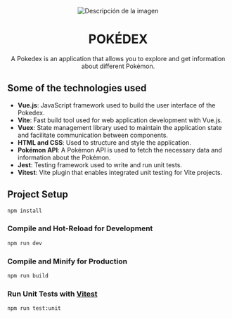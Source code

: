 <p align="center">
    <img src="https://github.com/Ahcomjs/pokemon/assets/79108169/a38c1e47-c05b-421f-bd7c-12e0ec649246" alt="Descripción de la imagen">
</p>

<h1 align="center">POKÉDEX</h1>

<p align="center">
 A Pokedex is an application that allows you to explore and get information about different Pokémon.
</p>

## Some of the technologies used

- **Vue.js**: JavaScript framework used to build the user interface of the Pokedex.
- **Vite**: Fast build tool used for web application development with Vue.js.
- **Vuex**: State management library used to maintain the application state and facilitate communication between components.
- **HTML and CSS**: Used to structure and style the application.
- **Pokémon API**: A Pokémon API is used to fetch the necessary data and information about the Pokémon.
- **Jest**: Testing framework used to write and run unit tests.
- **Vitest**: Vite plugin that enables integrated unit testing for Vite projects.
  
## Project Setup

```sh
npm install
```

### Compile and Hot-Reload for Development

```sh
npm run dev
```

### Compile and Minify for Production

```sh
npm run build
```

### Run Unit Tests with [Vitest](https://vitest.dev/)

```sh
npm run test:unit
```
